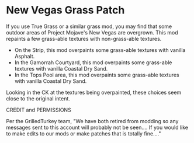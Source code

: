 # New Vegas Grass Patch

If you use True Grass or a similar grass mod, you may find that some outdoor areas of Project Mojave's New Vegas are overgrown. This mod repaints a few grass-able textures with non-grass-able textures.

- On the Strip, this mod overpaints some grass-able textures with vanilla Asphalt.
- In the Gamorrah Courtyard, this mod overpaints some grass-able textures with vanilla Coastal Dry Sand.
- In the Tops Pool area, this mod overpaints some grass-able textures with vanilla Coastal Dry Sand.

Looking in the CK at the textures being overpainted, these choices seem close to the original intent.

CREDIT and PERMISSIONS

Per the GrilledTurkey team, "We have both retired from modding so any messages sent to this account will probably not be seen.... If you would like to make edits to our mods or make patches that is totally fine...."
